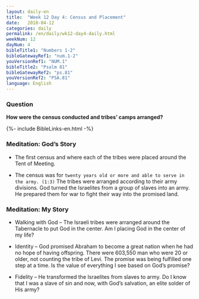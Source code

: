 ```yaml
---
layout: daily-en
title:  "Week 12 Day 4: Census and Placement"
date:   2018-04-12
categories: daily
permalink: /en/daily/wk12-day4-daily.html
weekNum: 12
dayNum: 4
bibleTitle1: "Numbers 1-2"
bibleGatewayRef1: "num.1-2"
youVersionRef1: "NUM.1"
bibleTitle2: "Psalm 81"
bibleGatewayRef2: "ps.81"
youVersionRef2: "PSA.81"
language: English
---
```


### Question
**How were the census conducted and tribes’ camps arranged?**

{%- include BibleLinks-en.html -%}

### Meditation: God’s Story
+ The first census and where each of the tribes were placed around the Tent of Meeting.

+ The census was for `twenty years old or more and able to serve in the army. (1:3)` The tribes were arranged according to their army divisions. God turned the Israelites from a group of slaves into an army. He prepared them for war to fight their way into the promised land.

### Meditation: My Story
+ Walking with God – The Israeli tribes were arranged around the Tabernacle to put God in the center. Am I placing God in the center of my life?

+ Identity – God promised Abraham to become a great nation when he had no hope of having offspring. There were 603,550 man who were 20 or older, not counting the tribe of Levi. The promise was being fulfilled one step at a time. Is the value of everything I see based on God’s promise?

+ Fidelity – He transformed the Israelites from slaves to army. Do I know that I was a slave of sin and now, with God’s salvation, an elite solder of His army?
